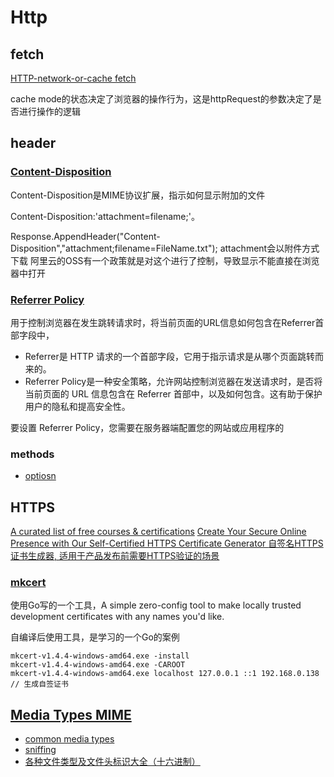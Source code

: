 # Http

## fetch

[HTTP-network-or-cache fetch](https://fetch.spec.whatwg.org/#http-network-or-cache-fetch)

cache mode的状态决定了浏览器的操作行为，这是httpRequest的参数决定了是否进行操作的逻辑

## header

### [Content-Disposition]()

Content-Disposition是MIME协议扩展，指示如何显示附加的文件

Content-Disposition:'attachment=filename;'。

Response.AppendHeader("Content-Disposition","attachment;filename=FileName.txt");
attachment会以附件方式下载
阿里云的OSS有一个政策就是对这个进行了控制，导致显示不能直接在浏览器中打开

### [Referrer Policy](https://developer.mozilla.org/en-US/docs/Web/HTTP/Headers/Referrer-Policy)

用于控制浏览器在发生跳转请求时，将当前页面的URL信息如何包含在Referrer首部字段中，

- Referrer是 HTTP 请求的一个首部字段，它用于指示请求是从哪个页面跳转而来的。
- Referrer Policy是一种安全策略，允许网站控制浏览器在发送请求时，是否将当前页面的 URL 信息包含在 Referrer 首部中，以及如何包含。这有助于保护用户的隐私和提高安全性。

要设置 Referrer Policy，您需要在服务器端配置您的网站或应用程序的

### methods
- [optiosn](https://evertpot.com/discovering-features-with-http-options/)

## HTTPS

[A curated list of free courses & certifications](https://github.com/cloudcommunity/Free-Certifications)
[Create Your Secure Online Presence with Our Self-Certified HTTPS Certificate Generator ](https://github.com/selfcertificationhub/selfcertificationhub)
[自签名HTTPS证书生成器, 适用于产品发布前需要HTTPS验证的场景](https://selfcertificationhub.github.io/selfcertificationhub/generate)

### [mkcert](https://github.com/FiloSottile/mkcert)

使用Go写的一个工具，A simple zero-config tool to make locally trusted development certificates with any names you'd like.

自编译后使用工具，是学习的一个Go的案例
```shell
mkcert-v1.4.4-windows-amd64.exe -install
mkcert-v1.4.4-windows-amd64.exe -CAROOT
mkcert-v1.4.4-windows-amd64.exe localhost 127.0.0.1 ::1 192.168.0.138 // 生成自签证书
```

## [Media Types MIME](https://www.iana.org/assignments/media-types/media-types.xhtml)

- [common media types](https://developer.mozilla.org/en-US/docs/Web/HTTP/Guides/MIME_types/Common_types)
- [sniffing](https://developer.mozilla.org/en-US/docs/Web/HTTP/Guides/MIME_types#mime_sniffing)
- [各种文件类型及文件头标识大全（十六进制）](https://zhuanlan.zhihu.com/p/571208394)